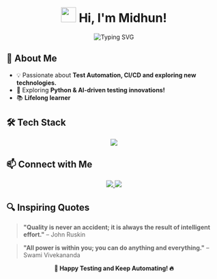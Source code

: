 <h1 align="center">
  <img src="https://media.giphy.com/media/hvRJCLFzcasrR4ia7z/giphy.gif" width="35"> Hi, I'm Midhun!  
</h1>
<p align="center">
<img src="https://readme-typing-svg.herokuapp.com?font=Fira+Code&weight=600&size=22&pause=1000&color=3498DB&center=true&vCenter=true&width=550&lines=QA+Automation+Engineer;Playwright+%7C+Selenium+%7C+JavaScript;Python+%7C+Java+%7C+Azure;Always+Learning+%26+Improving!+%F0%9F%9A%80" alt="Typing SVG">
</p>

## 🚀 About Me  

- 💡 Passionate about **Test Automation, CI/CD and exploring new technologies.**  
- 🤖 Exploring **Python & AI-driven testing innovations!**  
- 📚 **Lifelong learner**

## 🛠️ Tech Stack  

<p align="center">
  <img src="https://skillicons.dev/icons?i=javascript,selenium,azure,git,github,python,playwright" />
</p>

## 📫 Connect with Me  

<p align="center">
  <a href="https://www.linkedin.com/in/midhun" target="_blank">
    <img src="https://img.shields.io/badge/LinkedIn-0077B5?style=for-the-badge&logo=linkedin&logoColor=white" />
  </a>
  <a href="https://github.com/MidhunQA" target="_blank">
    <img src="https://img.shields.io/badge/GitHub-181717?style=for-the-badge&logo=github&logoColor=white" />
  </a>
</p>

## 🔍 Inspiring Quotes  
> **"Quality is never an accident; it is always the result of intelligent effort."** – John Ruskin  

> **"All power is within you; you can do anything and everything."** – Swami Vivekananda  

<p align="center">
  <strong>🚀 Happy Testing and Keep Automating! 🔥</strong>
</p>
